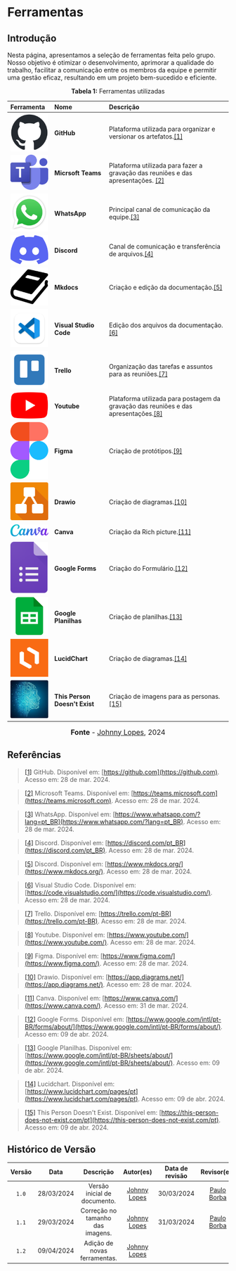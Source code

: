 # Ferramentas
## Introdução
Nesta página, apresentamos a seleção de ferramentas feita pelo grupo. Nosso objetivo é otimizar o desenvolvimento, aprimorar a qualidade do trabalho, facilitar a comunicação entre os membros da equipe e permitir uma gestão eficaz, resultando em um projeto bem-sucedido e eficiente.

<p align="center" > <strong> Tabela 1:</Strong> Ferramentas utilizadas</font> <gitbr></p>

|Ferramenta|Nome|Descrição|
|:--|:--|:--|
|<img src="../../imagens/ferramentas/github-logo.png" alt="Logo do GitHub" width="100px">|<strong> GitHub|Plataforma utilizada para organizar e versionar os artefatos.<a id="TEC1" href="#RP1">[1]</a> |
|<img src="../../imagens/ferramentas/Teams-logo.png" alt="Logo do Teams" width="100px">|<strong>Micrsoft Teams| Plataforma utilizada para fazer a gravação das reuniões e das apresentações. <a id="RP2" href="#TEC2">[2]</a> |
|<img src="../../imagens/ferramentas/WhatsApp-logo.png" alt="Logo do WhatsApp" width="100px">|<strong>WhatsApp|Principal canal de comunicação da equipe.<a id="RP3" href="#TEC3">[3]</a>|
|<img src="../../imagens/ferramentas/discord-logo.png" alt="Logo do Discord" width="100px">|<strong>Discord|Canal de comunicação e transferência de arquivos.<a id="RP4" href="#TEC4">[4]</a>|
|<img src="../../imagens/ferramentas/mkdocs-logo.png" alt="Logo do Mkdocs" width="100px">|<strong>Mkdocs|Criação e edição da documentação.<a id="RP5" href="#TEC5">[5]</a>|
|<img src="../../imagens/ferramentas/Vscode-logo.png" alt="Logo do Vscode" width="100px">|<strong>Visual Studio Code|Edição dos arquivos da documentação.<a id="RP6" href="#TEC6">[6]</a>|
|<img src="../../imagens/ferramentas/trello-logo.png" alt="Logo do Trello" width="100px">|<strong>Trello|Organização das tarefas e assuntos para as reuniões.<a id="RP7" href="#TEC7">[7]</a>|
|<img src="../../imagens/ferramentas/youtube-logo.png" alt="Logo do Youtube" width="100px">|<strong>Youtube|Plataforma utilizada para postagem da gravação das reuniões e das apresentações.<a id="RP8" href="#TEC8">[8]</a>|
|<img src="../../imagens/ferramentas/figma-logo.png" alt="Logo do Figma" width="100px">|<strong>Figma|Criação de protótipos.<a id="RP9" href="#TEC9">[9]</a>|
|<img src="../../imagens/ferramentas/drawio-logo.png" alt="Logo do Drawio" width="100px">|<strong>Drawio|Criação de diagramas.<a id="RP10" href="#TEC10">[10]</a>|
|<img src="../../imagens/ferramentas/canva-logo.png" alt="Logo do canva" width="100px">|<strong>Canva|Criação da Rich picture.<a id="RP11" href="#TEC11">[11]</a>|
|<img src="../../imagens/ferramentas/GoogleForms-Logo.png" alt="Logo do Google Forms" width="100px">|<strong>Google Forms|Criação do Formulário.<a id="RP12" href="#TEC12">[12]</a>|
|<img src="../../imagens/ferramentas/googlePlanilhas-logo.png" alt="Logo do Google Planinhas" width="100px">|<strong>Google Planilhas|Criação de planilhas.<a id="RP13" href="#TEC13">[13]</a>|
|<img src="../../imagens/ferramentas/lucidchart-logo.png" alt="Logo do LucidChart" width="100px">|<strong>LucidChart|Criação de diagramas.<a id="RP14" href="#TEC14">[14]</a>|
|<img src="../../imagens/ferramentas/thispersondoesntexist-logo.png" alt="Logo do This Person Doesn't Exist" width="100px">|<strong>This Person Doesn't Exist|Criação de imagens para as personas.<a id="RP15" href="#TEC15">[15]</a>|

<font size="3"><p style="text-align: center"><b>Fonte</b> - [Johnny Lopes](https://github.com/JohnnyLopess), 2024</p></font>


## Referências

> <a id="RP1" href="#TEC1">[1]</a> GitHub. Disponível em: [https://github.com](https://github.com). Acesso em: 28 de mar. 2024.

> <a id="TEC2" href="#RP2">[2]</a> Microsoft Teams. Disponível em: [https://teams.microsoft.com](https://teams.microsoft.com). Acesso em: 28 de mar. 2024.

> <a id="TEC3" href="#RP3">[3]</a> WhatsApp. Disponível em: [https://www.whatsapp.com/?lang=pt_BR](https://www.whatsapp.com/?lang=pt_BR). Acesso em: 28 de mar. 2024.

> <a id="TEC4" href="#RP4">[4]</a> Discord. Disponível em: [https://discord.com/pt_BR](https://discord.com/pt_BR). Acesso em: 28 de mar. 2024.

> <a id="TEC5" href="#RP5">[5]</a> Discord. Disponível em: [https://www.mkdocs.org/](https://www.mkdocs.org/). Acesso em: 28 de mar. 2024.

> <a id="TEC6" href="#RP6">[6]</a> Visual Studio Code. Disponível em: [https://code.visualstudio.com/](https://code.visualstudio.com/). Acesso em: 28 de mar. 2024.

> <a id="TEC7" href="#RP7">[7]</a> Trello. Disponível em: [https://trello.com/pt-BR](https://trello.com/pt-BR). Acesso em: 28 de mar. 2024.

> <a id="TEC8" href="#RP8">[8]</a> Youtube. Disponível em: [https://www.youtube.com/](https://www.youtube.com/). Acesso em: 28 de mar. 2024.

> <a id="TEC9" href="#RP9">[9]</a> Figma. Disponível em: [https://www.figma.com/](https://www.figma.com/). Acesso em: 28 de mar. 2024.

> <a id="TEC10" href="#RP10">[10]</a> Drawio. Disponível em: [https://app.diagrams.net/](https://app.diagrams.net/). Acesso em: 28 de mar. 2024.

> <a id="TEC11" href="#RP11">[11]</a> Canva. Disponível em: [https://www.canva.com/](https://www.canva.com/). Acesso em: 31 de mar. 2024.

> <a id="TEC12" href="#RP12">[12]</a> Google Forms. Disponível em: [https://www.google.com/intl/pt-BR/forms/about/](https://www.google.com/intl/pt-BR/forms/about/). Acesso em: 09 de abr. 2024.

> <a id="TEC13" href="#RP13">[13]</a> Google Planilhas. Disponível em: [https://www.google.com/intl/pt-BR/sheets/about/](https://www.google.com/intl/pt-BR/sheets/about/). Acesso em: 09 de abr. 2024.

> <a id="TEC14" href="#RP14">[14]</a> Lucidchart. Disponível em: [https://www.lucidchart.com/pages/pt](https://www.lucidchart.com/pages/pt). Acesso em: 09 de abr. 2024.

> <a id="TEC15" href="#RP15">[15]</a> This Person Doesn't Exist. Disponível em: [https://this-person-does-not-exist.com/pt](https://this-person-does-not-exist.com/pt). Acesso em: 09 de abr. 2024.


## Histórico de Versão
| Versão | Data | Descrição | Autor(es) | Data de revisão | Revisor(es) |
| :-: | :-: | :-: | :-: | :-: | :-: |
| `1.0` | 28/03/2024  | Versão inicial de documento. | [Johnny Lopes](https://github.com/JohnnyLopess) | 30/03/2024 | [Paulo Borba](https://github.com/paulohborba) |
| `1.1` | 29/03/2024  | Correção no tamanho das imagens. | [Johnny Lopes](https://github.com/JohnnyLopess) | 31/03/2024 | [Paulo Borba](https://github.com/paulohborba) |
| `1.2` | 09/04/2024  | Adição de novas ferramentas. | [Johnny Lopes](https://github.com/JohnnyLopess) |  |  |